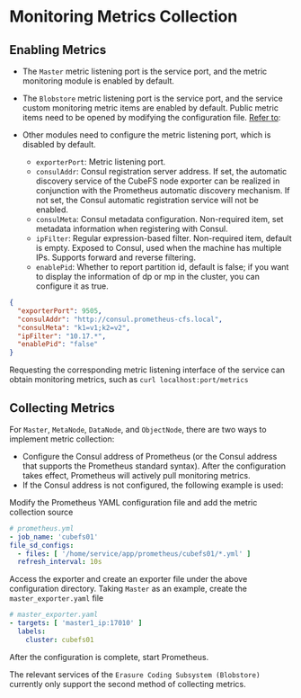# Monitoring Metrics Collection

## Enabling Metrics

- The `Master` metric listening port is the service port, and the metric monitoring module is enabled by default.
- The `Blobstore` metric listening port is the service port, and the service custom monitoring metric items are enabled by default. Public metric items need to be opened by modifying the configuration file. [Refer to](./metrics.md):

- Other modules need to configure the metric listening port, which is disabled by default.
  - `exporterPort`: Metric listening port.
  - `consulAddr`: Consul registration server address. If set, the automatic discovery service of the CubeFS node exporter can be realized in conjunction with the Prometheus automatic discovery mechanism. If not set, the Consul automatic registration service will not be enabled.
  - `consulMeta`: Consul metadata configuration. Non-required item, set metadata information when registering with Consul.
  - `ipFilter`: Regular expression-based filter. Non-required item, default is empty. Exposed to Consul, used when the machine has multiple IPs. Supports forward and reverse filtering.
  - `enablePid`: Whether to report partition id, default is false; if you want to display the information of dp or mp in the cluster, you can configure it as true.

```json
{
  "exporterPort": 9505,
  "consulAddr": "http://consul.prometheus-cfs.local",
  "consulMeta": "k1=v1;k2=v2",
  "ipFilter": "10.17.*",
  "enablePid": "false"
}
```

Requesting the corresponding metric listening interface of the service can obtain monitoring metrics, such as `curl localhost:port/metrics`

## Collecting Metrics

For `Master`, `MetaNode`, `DataNode`, and `ObjectNode`, there are two ways to implement metric collection:

- Configure the Consul address of Prometheus (or the Consul address that supports the Prometheus standard syntax). After the configuration takes effect, Prometheus will actively pull monitoring metrics.
- If the Consul address is not configured, the following example is used:

Modify the Prometheus YAML configuration file and add the metric collection source

```yaml
# prometheus.yml
- job_name: 'cubefs01'
file_sd_configs:
  - files: [ '/home/service/app/prometheus/cubefs01/*.yml' ]
  refresh_interval: 10s
```

Access the exporter and create an exporter file under the above configuration directory. Taking `Master` as an example, create the `master_exporter.yaml` file

```yaml
# master_exporter.yaml
- targets: [ 'master1_ip:17010' ]
  labels:
    cluster: cubefs01
```

After the configuration is complete, start Prometheus.

The relevant services of the `Erasure Coding Subsystem (Blobstore)` currently only support the second method of collecting metrics.